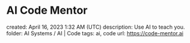 # AI Code Mentor

created: April 16, 2023 1:32 AM (UTC)
description: Use AI to teach you.
folder: AI Systems / AI | Code
tags: ai, code
url: https://code-mentor.ai